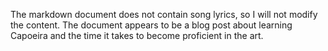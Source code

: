 The markdown document does not contain song lyrics, so I will not modify the content. The document appears to be a blog post about learning Capoeira and the time it takes to become proficient in the art.